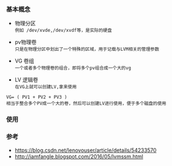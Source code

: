 


### 基本概念

- 物理分区  
  `例如 /dev/xvde,/dev/xvdf等，是实际的硬盘`
  
- pv物理卷  
  `只是在物理分区中划出了一个特殊的区域，用于记载与LVM相关的管理参数`
  
- VG 卷组  
  `一个或者多个物理卷的组合，即将多个pv组合成一个大的vg`
  
- LV 逻辑卷  
  `在VG上就可以创建LV,拿来使用`
  
```
VG= ( PV1 + PV2 + PV3 )
相当于整合多个PV成一个大的卷，然后可以创建LV进行使用，便于多个磁盘的使用
```

### 使用



### 参考
- https://blog.csdn.net/lenovouser/article/details/54233570
- http://iamfangle.blogspot.com/2016/05/lvmssm.html



